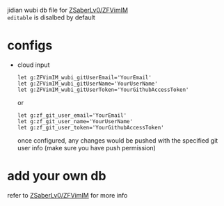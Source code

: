 
jidian wubi db file for [ZSaberLv0/ZFVimIM](https://github.com/ZSaberLv0/ZFVimIM)  
`editable` is disalbed by default

# configs

* cloud input

    ```
    let g:ZFVimIM_wubi_gitUserEmail='YourEmail'
    let g:ZFVimIM_wubi_gitUserName='YourUserName'
    let g:ZFVimIM_wubi_gitUserToken='YourGithubAccessToken'
    ```

    or

    ```
    let g:zf_git_user_email='YourEmail'
    let g:zf_git_user_name='YourUserName'
    let g:zf_git_user_token='YourGithubAccessToken'
    ```

    once configured, any changes would be pushed with the specified git user info
    (make sure you have push permission)


# add your own db

refer to [ZSaberLv0/ZFVimIM](https://github.com/ZSaberLv0/ZFVimIM#make-your-own-db) for more info

